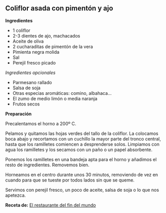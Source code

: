 ## Coliflor asada con pimentón y ajo

**Ingredientes**

- 1 coliflor
- 2-3 dientes de ajo, machacados
- Aceite de oliva
- 2 cucharaditas de pimentón de la vera
- Pimienta negra molida
- Sal
- Perejil fresco picado

*Ingredientes opcionales*

- Parmesano rallado
- Salsa de soja
- Otras especias aromáticas: comino, albahaca...
- El zumo de medio limón o media naranja
- Frutos secos

**Preparación**

Precalentamos el horno a 200º C.

Pelamos y quitamos las hojas verdes del tallo de la coliflor. La colocamos boca abajo y recortamos con un cuchillo la mayor parte del tronco central, hasta que los ramilletes comiencen a desprenderse solos. Limpiamos con agua los ramilletes y los secamos con un paño o un papel absorbente.

Ponemos los ramilletes en una bandeja apta para el horno y añadimos el resto de ingredientes. Removemos bien.

Horneamos en el centro durante unos 30 minutos, removiendo de vez en cuando para que se tueste por todos lados sin que se queme.

Servimos con perejil fresco, un poco de aceite, salsa de soja o lo que nos apetezca.

**Receta de:** [El restaurante del fin del mundo](http://restaurantefinmundo.blogspot.com.es/2015/03/coliflor-asada-con-pimenton-y-ajo-o.html)